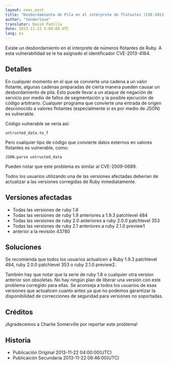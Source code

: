 ```yaml
---
layout: news_post
title: "Desbordamiento de Pila en el intérprete de flotantes (CVE-2013-4164)"
author: "tenderlove"
translator: David Padilla
date: 2013-11-22 5:00:00 UTC
lang: es
---
```


Existe un desbordamiento en el interprete de números flotantes de Ruby.
A esta vulnerabilidad se le ha asignado el identificador CVE-2013-4164.

Detalles
-------
En cualquier momento en el que se convierte una cadena a un valor
flotante, algunas cadenas preparadas de cierta manera pueden causar un
desbordamiento de pila. Esto puede llevar a un ataque de negación de servicio por
medio de fallos de segmentación y la posible ejecución de código arbitrario.
Cualquier programa que convierte una entrada de origen desconocido a valores
flotantes (especialmente si es por medio de JSON) es vulnerable.

Código vulnerable se vería así:

    untrusted_data.to_f

Pero cualquier tipo de código que convierte datos externos en valores flotantes
es vulnerable, como:

    JSON.parse untrusted_data

Pueden notar que este problema es similar al CVE-2009-0689.

Todos los usuarios utilizando una de las versiones afectadas deberían de actualizar
a las versiones corregidas de Ruby inmediatamente.

Versiones afectadas
-----------------
* Todas las versiones de ruby 1.8
* Todas las versiones de ruby 1.9 anteriores a 1.9.3 patchlevel 484
* Todas las versiones de ruby 2.0 anteriores a ruby 2.0.0 patchlevel 353
* Todas las versiones de ruby 2.1 anteriores a ruby 2.1.0 preview1
* anterior a la revisión 43780

Soluciones
---------
Se recomienda que todos los usuarios actualicen a Ruby 1.9.3 patchlevel 484,
ruby 2.0.0 patchlevel 353 o ruby 2.1.0 preview2.

También hay que notar que la serie de ruby 1.8 o cualquier otra version anterior
son obsoletas. No hay ningún plan de liberar una versión con este problema
corregido para ellas. Se aconseja a todos los usuarios de esas versiones que
actualicen cuanto antes ya que no podemos garantizar la disponibilidad de
correcciones de seguridad para versiones no soportadas.

Créditos
-------
¡Agradecemos a Charlie Somerville por reportar este problema!


Historia
-------
* Publicación Original 2013-11-22 04:00:00(UTC)
* Publicaicón Secundaria 2013-11-22 06:46:00(UTC)

